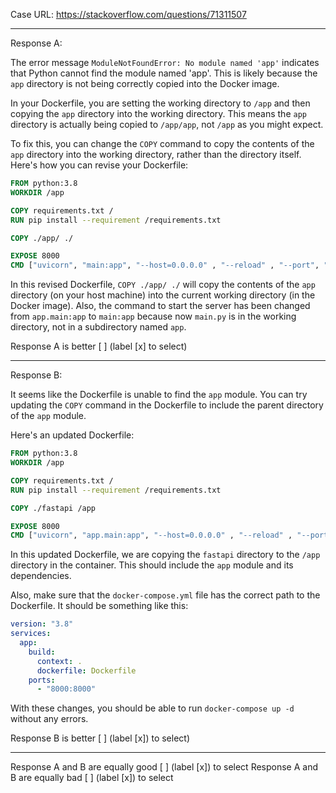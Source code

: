 Case URL: https://stackoverflow.com/questions/71311507

------
Response A:

The error message `ModuleNotFoundError: No module named 'app'` indicates that Python cannot find the module named 'app'. This is likely because the `app` directory is not being correctly copied into the Docker image.

In your Dockerfile, you are setting the working directory to `/app` and then copying the `app` directory into the working directory. This means the `app` directory is actually being copied to `/app/app`, not `/app` as you might expect.

To fix this, you can change the `COPY` command to copy the contents of the `app` directory into the working directory, rather than the directory itself. Here's how you can revise your Dockerfile:

```Dockerfile
FROM python:3.8
WORKDIR /app

COPY requirements.txt /
RUN pip install --requirement /requirements.txt

COPY ./app/ ./

EXPOSE 8000
CMD ["uvicorn", "main:app", "--host=0.0.0.0" , "--reload" , "--port", "8000"]
```

In this revised Dockerfile, `COPY ./app/ ./` will copy the contents of the `app` directory (on your host machine) into the current working directory (in the Docker image). Also, the command to start the server has been changed from `app.main:app` to `main:app` because now `main.py` is in the working directory, not in a subdirectory named `app`.

Response A is better [ ] (label [x] to select)

-------
Response B:

It seems like the Dockerfile is unable to find the `app` module. You can try updating the `COPY` command in the Dockerfile to include the parent directory of the `app` module. 

Here's an updated Dockerfile:

```Dockerfile
FROM python:3.8
WORKDIR /app

COPY requirements.txt /
RUN pip install --requirement /requirements.txt

COPY ./fastapi /app

EXPOSE 8000
CMD ["uvicorn", "app.main:app", "--host=0.0.0.0" , "--reload" , "--port", "8000"]
```

In this updated Dockerfile, we are copying the `fastapi` directory to the `/app` directory in the container. This should include the `app` module and its dependencies. 

Also, make sure that the `docker-compose.yml` file has the correct path to the Dockerfile. It should be something like this:

```yaml
version: "3.8"
services:
  app:
    build:
      context: .
      dockerfile: Dockerfile
    ports:
      - "8000:8000"
```

With these changes, you should be able to run `docker-compose up -d` without any errors.

Response B is better [ ] (label [x]) to select)

-------

Response A and B are equally good [ ] (label [x]) to select
Response A and B are equally bad [ ] (label [x]) to select
